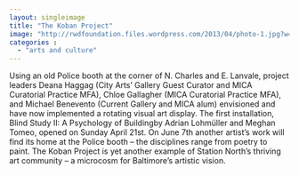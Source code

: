```yaml
---
layout: singleimage
title: "The Koban Project"
image: "http://rwdfoundation.files.wordpress.com/2013/04/photo-1.jpg?w=600"
categories :
  - "arts and culture"
---
```


Using an old Police booth at the corner of N. Charles and E. Lanvale, project leaders Deana Haggag (City Arts’ Gallery Guest Curator and MICA Curatorial Practice MFA), Chloe Gallagher (MICA Curatorial Practice MFA), and Michael Benevento (Current Gallery and MICA alum) envisioned and have now implemented a rotating visual art display. The first installation, Blind Study II: A Psychology of Buildingby Adrian Lohmüller and Meghan Tomeo, opened on Sunday April 21st. On June 7th another artist’s work will find its home at the Police booth – the disciplines range from poetry to paint. The Koban Project is yet another example of Station North’s thriving art community – a microcosm for Baltimore’s artistic vision.

